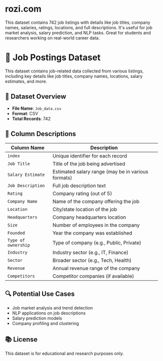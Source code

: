 # rozi.com
This dataset contains 742 job listings with details like job titles, company names, salaries, ratings, locations, and full descriptions. It's useful for job market analysis, salary prediction, and NLP tasks. Great for students and researchers working on real-world career data.
# 💼 Job Postings Dataset

This dataset contains job-related data collected from various listings, including key details like job titles, company names, locations, salary estimates, and more.

## 📁 Dataset Overview

- **File Name**: `Job_data.csv`
- **Format**: CSV
- **Total Records**: 742

## 🧾 Column Descriptions

| Column Name     | Description                                           |
|------------------|-------------------------------------------------------|
| `index`          | Unique identifier for each record                     |
| `Job Title`      | Title of the job being advertised                     |
| `Salary Estimate`| Estimated salary range (may be in various formats)    |
| `Job Description`| Full job description text                             |
| `Rating`         | Company rating (out of 5)                             |
| `Company Name`   | Name of the company offering the job                  |
| `Location`       | City/state location of the job                        |
| `Headquarters`   | Company headquarters location                         |
| `Size`           | Number of employees in the company                    |
| `Founded`        | Year the company was established                      |
| `Type of ownership`| Type of company (e.g., Public, Private)             |
| `Industry`       | Industry sector (e.g., IT, Finance)                   |
| `Sector`         | Broader sector (e.g., Tech, Health)                   |
| `Revenue`        | Annual revenue range of the company                   |
| `Competitors`    | Competitor companies (if available)                   |

## 🔍 Potential Use Cases

- Job market analysis and trend detection  
- NLP applications on job descriptions  
- Salary prediction models  
- Company profiling and clustering  

## 📚 License

This dataset is for educational and research purposes only.
